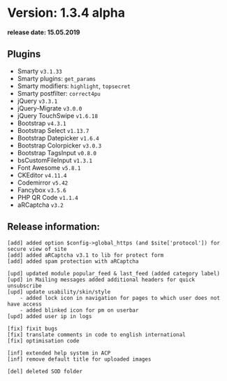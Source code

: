 Version: 1.3.4 alpha
========================
**release date:	15.05.2019**

Plugins
-------
- Smarty                `v3.1.33`
- Smarty plugins:       `get_params`
- Smarty modifiers:     `highlight`, `topsecret`
- Smarty postfilter:    `correct4pu`
- jQuery                `v3.3.1`
- jQuery-Migrate        `v3.0.0`
- jQuery TouchSwipe     `v1.6.18`
- Bootstrap             `v4.3.1`
- Bootstrap Select      `v1.13.7`
- Bootstrap Datepicker  `v1.6.4`
- Bootstrap Colorpicker `v3.0.3`
- Bootstrap TagsInput   `v0.8.0`
- bsCustomFileInput     `v1.3.1`
- Font Awesome          `v5.8.1`
- CKEditor              `v4.11.4`
- Codemirror            `v5.42`
- Fancybox	        `v3.5.6`
- PHP QR Code           `v1.1.4`
- aRCaptcha             `v3.2`


Release information:
-------------
	[add] added option $config->global_https (and $site['protocol']) for secure view of site
	[add] added aRCaptcha v3.1 to lib for protect form
	[add] added spam protection with aRCaptcha
	
	[upd] updated module popular_feed & last_feed (added category label)
	[upd] in Mailing messages added additional headers for quick unsubscribe
	[upd] update usability/skin/style
		- added lock icon in navigation for pages to which user does not have access
		- added blinked icon for pm on userbar
	[upd] added user ip in logs
	
	[fix] fixit bugs
	[fix] translate comments in code to english international
	[fix] optimisation code
	
	[inf] extended help system in ACP
	[inf] remove default title for uploaded images
	
	[del] deleted SOD folder